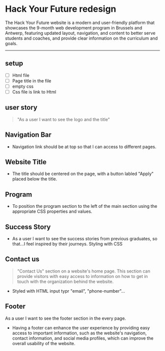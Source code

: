 # Hack Your Future redesign

The Hack Your Future website is a modern and user-friendly platform that
showcases the 9-month web development program in Brussels and Antwerp, featuring
updated layout, navigation, and content to better serve students and coaches,
and provide clear information on the curriculum and goals.

---

## setup

- [ ] Html file
- [ ] Page title in the file
- [ ] empty css
- [ ] Css file is link to Html

## user story

<!-- each issue created from this section will have the `for: user story` label -->

> "As a user I want to see the logo and the title"

## Navigation Bar

- Navigation link should be at top so that I can access to different pages.

## Website Title

- The title should be centered on the page, with a button labled "Apply" placed
  below the title.

## Program

- To position the program section to the left of the main section using the
  appropriate CSS properties and values.

## Success Story

- As a user I want to see the success stories from previous graduates, so
  that...I feel inspired by their journeys. Styling with CSS

## Contact us

> "Contact Us" section on a website's home page. This section can provide
> visitors with easy access to information on how to get in touch with the
> organization behind the website.

- Styled with HTML input typr "email", "phone-number"...

## Footer

As a user I want to see the footer section in the every page.

- Having a footer can enhance the user experience by providing easy access to
  important information, such as the website's navigation, contact information,
  and social media profiles, which can improve the overall usability of the
  website.

